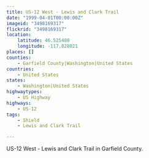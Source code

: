 ```yaml
---
title: US-12 West - Lewis and Clark Trail
date: "1999-04-01T00:00:00Z"
imageid: "3498169317"
flickrid: "3498169317"
location:
    latitude: 46.525408
    longitude: -117.828021
places: []
counties:
    - Garfield County|Washington|United States
countries:
    - United States
states:
    - Washington|United States
highwaytypes:
    - US Highway
highways:
    - US-12
tags:
    - Shield
    - Lewis and Clark Trail

---
```

US-12 West - Lewis and Clark Trail in Garfield County.